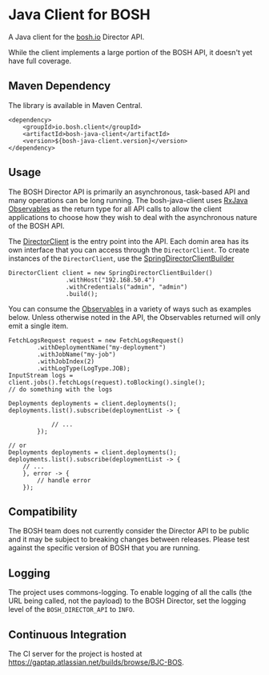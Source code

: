 # Java Client for BOSH

A Java client for the [bosh.io](http://bosh.io) Director API.

While the client implements a large portion of the BOSH API, it doesn't yet have full coverage.

## Maven Dependency

The library is available in Maven Central.
```
<dependency>
    <groupId>io.bosh.client</groupId>
    <artifactId>bosh-java-client</artifactId>
    <version>${bosh-java-client.version}</version>
</dependency>
```

## Usage

The BOSH Director API is primarily an asynchronous, task-based API and many operations can be long running. The bosh-java-client
uses [RxJava](https://github.com/ReactiveX/RxJava) [Observables](http://reactivex.io/intro.html) as the return type for all API
calls to allow the client applications to choose how they wish to deal with the asynchronous nature of the BOSH API.

The [DirectorClient](src/main/java/io/bosh/client/DirectorClient.java) is the entry point into the API. Each domin area has its
own interface that you can access through the `DirectorClient`.  To create instances of the `DirectorClient`, use 
the [SpringDirectorClientBuilder](src/main/java/io/bosh/client/SpringDirectorClientBuilder.java)

```
DirectorClient client = new SpringDirectorClientBuilder()
                .withHost("192.168.50.4")
                .withCredentials("admin", "admin")
                .build();
```

You can consume the [Observables](http://reactivex.io/RxJava/javadoc/rx/Observable.html) in a variety of ways such as
examples below. Unless otherwise noted in the API, the Observables returned will only emit a single item.

```
FetchLogsRequest request = new FetchLogsRequest()
        .withDeploymentName("my-deployment")
        .withJobName("my-job")
        .withJobIndex(2)
        .withLogType(LogType.JOB);
InputStream logs = client.jobs().fetchLogs(request).toBlocking().single();
// do something with the logs
```

```
Deployments deployments = client.deployments();
deployments.list().subscribe(deploymentList -> {
            
			// ...
        });         

// or
Deployments deployments = client.deployments();
deployments.list().subscribe(deploymentList -> {
    // ...
    }, error -> {
        // handle error
    });
```

## Compatibility

The BOSH team does not currently consider the Director API to be public and it may be subject to breaking changes
between releases. Please test against the specific version of BOSH that you are running.

## Logging

The project uses commons-logging. To enable logging of all the calls (the URL being called, not the payload)
to the BOSH Director, set the logging level of the `BOSH_DIRECTOR_API` to `INFO`.

## Continuous Integration

The CI server for the project is hosted at https://gaptap.atlassian.net/builds/browse/BJC-BOS.